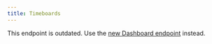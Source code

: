 ```yaml
---
title: Timeboards
---
```

This endpoint is outdated. Use the [new Dashboard endpoint](https://docs.datadoghq.com/api/#dashboards) instead.

